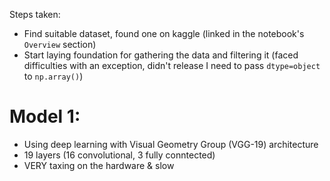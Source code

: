 Steps taken:

- Find suitable dataset, found one on kaggle (linked in the notebook's `Overview` section)
- Start laying foundation for gathering the data and filtering it (faced difficulties with an exception, didn't release I need to pass `dtype=object` to `np.array()`)


# Model 1:
- Using deep learning with Visual Geometry Group (VGG-19) architecture
- 19 layers (16 convolutional, 3 fully conntected)
- VERY taxing on the hardware & slow